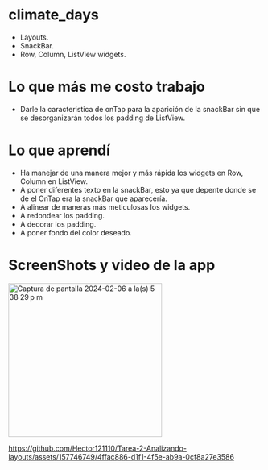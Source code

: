# climate_days
- Layouts.
- SnackBar.
- Row, Column, ListView widgets.

# Lo que más me costo trabajo
- Darle la caracteristica de onTap para la aparición de la snackBar sin que se desorganizarán todos los padding de ListView.

# Lo que aprendí
- Ha manejar de una manera mejor y más rápida los widgets en Row, Column en ListView.
- A poner diferentes texto en la snackBar, esto ya que depente donde se de el OnTap era la snackBar que aparecería.
- A alinear de maneras más meticulosas los widgets.
- A redondear los padding.
- A decorar los padding.
- A poner fondo del color deseado.

# ScreenShots y video de la app
<img width="305" alt="Captura de pantalla 2024-02-06 a la(s) 5 38 29 p m" src="https://github.com/Hector121110/Tarea-2-Analizando-layouts/assets/157746749/17c04fcb-2aef-4ddc-8485-868134b3254b">


https://github.com/Hector121110/Tarea-2-Analizando-layouts/assets/157746749/4ffac886-d1f1-4f5e-ab9a-0cf8a27e3586

